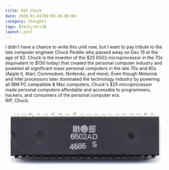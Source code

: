 ```yaml
---
title: RIP Chuck
date: 2020-01-01T09:08:38-08:00
category: thoughts 
tags: [tech,retro]
layout: post
---
```


I didn't have a chance to write this until now, but I want to pay tribute to the late computer engineer Chuck Peddle who passed away on Dec 15 at the age of 82. Chuck is the inventor of the $25 6502 microprocessor in the 70s (equivalent to $130 today) that created the personal computer industry and powered all significant mass personal computers in the late 70s and 80s (Apple II, Atari, Commodore, Nintendo, and more). Even though Motorola and Intel processors later dominated the technology industry by powering all IBM PC compatible & Mac computers, Chuck's $25 microprocessor made personal computers affordable and accessible to programmers, hackers, and consumers of the personal computer era.  
RIP, Chuck.

![image1](/assets/images/events/img_0041.jpg)
